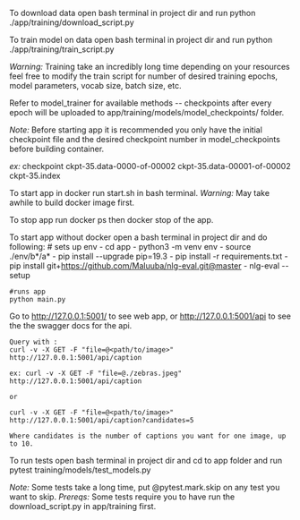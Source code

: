 To download data open bash terminal in project dir and run 
python ./app/training/download_script.py

To train model on data open bash terminal in project dir and run
python ./app/training/train_script.py

*Warning:* Training take an incredibly long time depending on your resources
feel free to modify the train script for number of desired training epochs,
model parameters, vocab size, batch size, etc.

Refer to model_trainer for available methods -- checkpoints after every epoch 
will be uploaded to app/training/models/model_checkpoints/ folder.

*Note:* Before starting app it is recommended you only have the initial checkpoint
file and the desired checkpoint number in model_checkpoints before building container.

*ex:* checkpoint ckpt-35.data-0000-of-00002 ckpt-35.data-00001-of-00002 ckpt-35.index

To start app in docker run start.sh in bash terminal.
*Warning:* May take awhile to build docker image first.

To stop app run docker ps then docker stop <pid> of the app.

To start app without docker open a bash terminal in project dir and do following:
    # sets up env
    - cd app
    - python3 -m venv env
    - source ./env/b*/a*
    - pip install --upgrade pip=19.3
    - pip install -r requirements.txt
    - pip install git+https://github.com/Maluuba/nlg-eval.git@master
    - nlg-eval --setup

    #runs app
    python main.py

Go to http://127.0.0.1:5001/ to see web app,
or http://127.0.0.1:5001/api to see the the swagger docs for the api.
    
    Query with :
    curl -v -X GET -F "file=@<path/to/image>"  http://127.0.0.1:5001/api/caption

    ex: curl -v -X GET -F "file=@./zebras.jpeg"  http://127.0.0.1:5001/api/caption

    or

    curl -v -X GET -F "file=@<path/to/image>"  http://127.0.0.1:5001/api/caption?candidates=5

    Where candidates is the number of captions you want for one image, up to 10.

To run tests open bash terminal in project dir and cd to app folder and run pytest training/models/test_models.py

*Note:* Some tests take a long time, put @pytest.mark.skip on any test you want to skip.
*Prereqs:* Some tests require you to have run the download_script.py in app/training first.
